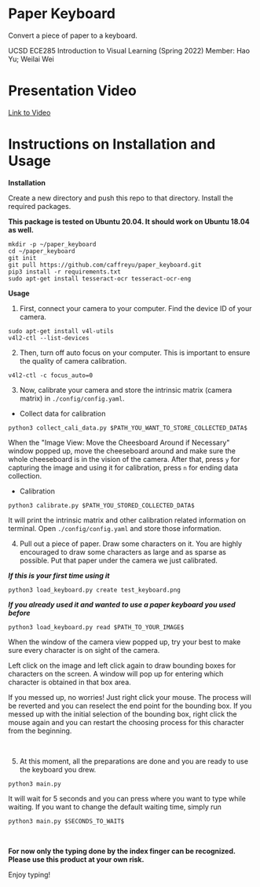# Paper Keyboard
Convert a piece of paper to a keyboard.

UCSD ECE285 Introduction to Visual Learning (Spring 2022)
Member: Hao Yu; Weilai Wei

# Presentation Video

<!-- [![Link To Video](https://img.youtube.com/vi/YOUTUBE_VIDEO_ID_HERE/0.jpg)]([https://www.youtube.com/watch?v=YOUTUBE_VIDEO_ID_HERE](https://youtu.be/SbM5hYGWnSw)) -->

[Link to Video](https://youtu.be/SbM5hYGWnSw)



# Instructions on Installation and Usage

__Installation__

Create a new directory and push this repo to that directory. Install the required packages. 

**This package is tested on Ubuntu 20.04. It should work on Ubuntu 18.04 as well.**

```
mkdir -p ~/paper_keyboard
cd ~/paper_keyboard
git init
git pull https://github.com/caffreyu/paper_keyboard.git
pip3 install -r requirements.txt
sudo apt-get install tesseract-ocr tesseract-ocr-eng
```

__Usage__

1. First, connect your camera to your computer. Find the device ID of your camera. 

```
sudo apt-get install v4l-utils
v4l2-ctl --list-devices
```

2. Then, turn off auto focus on your computer. This is important to ensure the quality of camera calibration. 

```
v4l2-ctl -c focus_auto=0
```

3. Now, calibrate your camera and store the intrinsic matrix (camera matrix) in `./config/config.yaml`. 

- Collect data for calibration 

```
python3 collect_cali_data.py $PATH_YOU_WANT_TO_STORE_COLLECTED_DATA$
```

When the "Image View: Move the Cheesboard Around if Necessary" window popped up, move the cheeseboard around and make sure the whole cheeseboard is in the vision of the camera. After that, press `y` for capturing the image and using it for calibration, press `n` for ending data collection. 

- Calibration 

```
python3 calibrate.py $PATH_YOU_STORED_COLLECTED_DATA$
```

It will print the intrinsic matrix and other calibration related information on terminal. Open `./config/config.yaml` and store those information.


4. Pull out a piece of paper. Draw some characters on it. You are highly encouraged to draw some characters as large and as sparse as possible. Put that paper under the camera we just calibrated.  


___If this is your first time using it___

```
python3 load_keyboard.py create test_keyboard.png
```

___If you already used it and wanted to use a paper keyboard you used before___

```
python3 load_keyboard.py read $PATH_TO_YOUR_IMAGE$
```

When the window of the camera view popped up, try your best to make sure every character is on sight of the camera. 

Left click on the image and left click again to draw bounding boxes for characters on the screen. A window will pop up for entering
which character is obtained in that box area. 

If you messed up, no worries! Just right click your mouse. The process will be reverted and you can reselect the end point for the 
bounding box. If you messed up with the initial selection of the bounding box, right click the mouse again and you can restart the 
choosing process for this character from the beginning. 

<br>

5. At this moment, all the preparations are done and you are ready to use the keyboard you drew. 

```
python3 main.py
```

It will wait for 5 seconds and you can press where you want to type while waiting. If you want to change the default waiting time, simply run

```
python3 main.py $SECONDS_TO_WAIT$
```

<br>

__For now only the typing done by the index finger can be recognized. Please use this product at your own risk.__

Enjoy typing!





